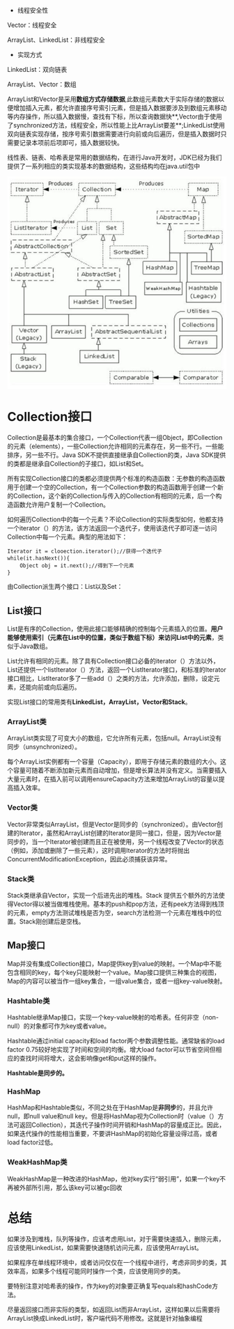 * 线程安全性

Vector：线程安全

ArrayList、LinkedList：非线程安全

* 实现方式

LinkedList：双向链表

ArrayList、Vector：数组



ArrayList和Vector是采用**数组方式存储数据**,此数组元素数大于实际存储的数据以便增加插入元素，都允许直接序号索引元素，但是插入数据要涉及到数组元素移动等内存操作，所以插入数据慢，查找有下标，所以查询数据快**,Vector由于使用了synchronized方法，线程安全，所以性能上比ArrayList要差**;LinkedList使用双向链表实现存储，按序号索引数据需要进行向前或向后遍历，但是插入数据时只需要记录本项前后项即可，插入数据较快。

线性表、链表、哈希表是常用的数据结构，在进行Java开发时，JDK已经为我们提供了一系列相应的类实现基本的数据结构，这些结构均在java.util包中

![1525062698441](1525062698441.png)

# Collection接口

Collection是最基本的集合接口，一个Collection代表一组Object，即Collection的元素（elements），一些Collection允许相同的元素存在，另一些不行。一些能排序，另一些不行。Java SDK不提供直接继承自Collection的类，Java SDK提供的类都是继承自Collection的子接口，如List和Set。

所有实现Collection接口的类都必须提供两个标准的构造函数：无参数的构造函数用于创建一个空的Collection，有一个Collection参数的构造函数用于创建一个新的Collection，这个新的Collection与传入的Collection有相同的元素，后一个构造函数允许用户复制一个Collection。

如何遍历Collection中的每一个元素？不论Collection的实际类型如何，他都支持一个iterator（）的方法，该方法返回一个迭代子，使用该迭代子即可逐一访问Collection中每一个元素。典型的用法如下：

```
Iterator it = clooection.iterator();//获得一个迭代子
while(it.hasNext()){
    Object obj = it.next();//得到下一个元素
}
```

由Collection派生两个接口：List以及Set：

## List接口

List是有序的Collection，使用此接口能够精确的控制每个元素插入的位置。**用户能够使用索引（元素在List中的位置，类似于数组下标）来访问List中的元素**，类似于Java数组。

List允许有相同的元素。除了具有Collection接口必备的iterator（）方法以外，List还提供一个listIterator（）方法，返回一个ListIterator接口，和标准的Iterator接口相比，ListIterator多了一些add（）之类的方法，允许添加，删除，设定元素，还能向前或向后遍历。

实现List接口的常用类有**LinkedList，ArrayList，Vector和Stack**。

### ArrayList类

ArrayList类实现了可变大小的数组，它允许所有元素，包括null。ArrayList没有同步（unsynchronized）。

每个ArrayList实例都有一个容量（Capacity），即用于存储元素的数组的大小。这个容量可随着不断添加新元素而自动增加，但是增长算法并没有定义。当需要插入大量元素时，在插入前可以调用ensureCapacity方法来增加ArrayList的容量以提高插入效率。

### Vector类

Vector非常类似ArrayList，但是Vector是同步的（synchronized）。由Vector创建的Iterator，虽然和ArrayList创建的Iterator是同一接口，但是，因为Vector是同步的，当一个Iterator被创建而且正在被使用，另一个线程改变了Vector的状态（例如，添加或删除了一些元素），这时调用Iterator的方法时将抛出ConcurrentModificationException，因此必须捕获该异常。

### Stack类

Stack类继承自Vector，实现一个后进先出的堆栈。Stack 提供五个额外的方法使得Vector得以被当做堆栈使用。基本的push和pop方法，还有peek方法得到栈顶的元素，empty方法测试堆栈是否为空，search方法检测一个元素在堆栈中的位置。Stack刚创建后是空栈。

## Map接口

Map并没有集成Collection接口，Map提供key到value的映射。一个Map中不能包含相同的key，每个key只能映射一个value。Map接口提供三种集合的视图，Map的内容可以被当作一组key集合，一组value集合，或者一组key-value映射。

### Hashtable类

Hashtable继承Map接口，实现一个key-value映射的哈希表。任何非空（non-null）的对象都可作为key或者value。

Hashtable通过initial capacity和load factor两个参数调整性能。通常缺省的load factor 0.75较好地实现了时间和空间的均衡。增大load factor可以节省空间但相应的查找时间将增大，这会影响像get和put这样的操作。

**Hashtable是同步的。**

### HashMap

HashMap和Hashtable类似，不同之处在于HashMap是**非同步**的，并且允许null，即null value和null key。但是将HashMap视为Collection时（value（）方法可返回Collection），其迭代子操作时间开销和HashMap的容量成正比。因此，如果迭代操作的性能相当重要，不要讲HashMap的初始化容量设得过高，或者load factor过低。

### WeakHashMap类

WeakHashMap是一种改进的HashMap，他对key实行“弱引用”，如果一个key不再被外部所引用，那么该key可以被gc回收

# 总结

如果涉及到堆栈，队列等操作，应该考虑用List，对于需要快速插入，删除元素，应该使用LinkedList，如果需要快速随机访问元素，应该使用ArrayList。

如果程序在单线程环境中，或者访问仅仅在一个线程中进行，考虑非同步的类，其效率高，如果多个线程可能同时操作一个类，应该使用同步的类。

要特别注意对哈希表的操作，作为key的对象要正确复写equals和hashCode方法。

尽量返回接口而非实际的类型，如返回List而非ArrayList，这样如果以后需要将ArrayList换成LinkedList时，客户端代码不用修改。这就是针对抽象编程
